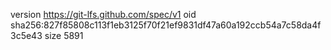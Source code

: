 version https://git-lfs.github.com/spec/v1
oid sha256:827f85808c113f1eb3125f70f21ef9831df47a60a192ccb54a7c58da4f3c5e43
size 5891
